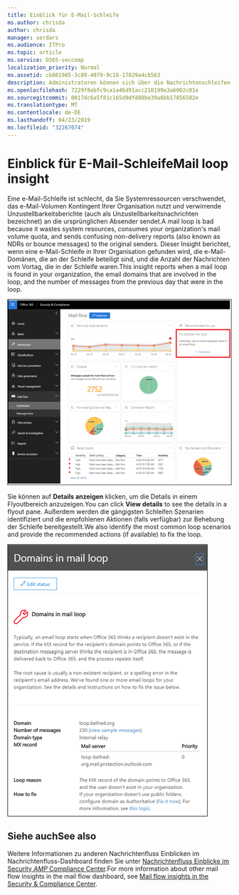 ```yaml
---
title: Einblick für E-Mail-Schleife
ms.author: chrisda
author: chrisda
manager: serdars
ms.audience: ITPro
ms.topic: article
ms.service: O365-seccomp
localization_priority: Normal
ms.assetid: cb801985-3c89-4979-9c18-17829a4cb563
description: Administratoren können sich über die Nachrichtenschleifen Einblicke im Nachrichtenfluss-Dashboard im Security & Compliance Center informieren.
ms.openlocfilehash: 7229f8ebfc9ca1a46d91acc210199a3a6002c01e
ms.sourcegitcommit: 0017dc6a5f81c165d9dfd88be39a6bb17856582e
ms.translationtype: MT
ms.contentlocale: de-DE
ms.lasthandoff: 04/23/2019
ms.locfileid: "32267074"
---
```

# <a name="mail-loop-insight"></a><span data-ttu-id="9d13c-103">Einblick für E-Mail-Schleife</span><span class="sxs-lookup"><span data-stu-id="9d13c-103">Mail loop insight</span></span>

<span data-ttu-id="9d13c-104">Eine e-Mail-Schleife ist schlecht, da Sie Systemressourcen verschwendet, das e-Mail-Volumen Kontingent Ihrer Organisation nutzt und verwirrende Unzustellbarkeitsberichte (auch als Unzustellbarkeitsnachrichten bezeichnet) an die ursprünglichen Absender sendet.</span><span class="sxs-lookup"><span data-stu-id="9d13c-104">A mail loop is bad because it wastes system resources, consumes your organization's mail volume quota, and sends confusing non-delivery reports (also known as NDRs or bounce messages) to the original senders.</span></span> <span data-ttu-id="9d13c-105">Dieser Insight berichtet, wenn eine e-Mail-Schleife in Ihrer Organisation gefunden wird, die e-Mail-Domänen, die an der Schleife beteiligt sind, und die Anzahl der Nachrichten vom Vortag, die in der Schleife waren.</span><span class="sxs-lookup"><span data-stu-id="9d13c-105">This insight reports when a mail loop is found in your organization, the email domains that are involved in the loop, and the number of messages from the previous day that were in the loop.</span></span>

![Einblicke in die e-Mail-Schleife im Nachrichtenübermittlungs-Dashboard im Security & Compliance Center](media/c3f707cb-4c89-4e88-989c-81ce1d1d6b99.png)

<span data-ttu-id="9d13c-107">Sie können auf **Details anzeigen** klicken, um die Details in einem Flyoutbereich anzuzeigen.</span><span class="sxs-lookup"><span data-stu-id="9d13c-107">You can click **View details** to see the details in a flyout pane.</span></span> <span data-ttu-id="9d13c-108">Außerdem werden die gängigsten Schleifen Szenarien identifiziert und die empfohlenen Aktionen (falls verfügbar) zur Behebung der Schleife bereitgestellt.</span><span class="sxs-lookup"><span data-stu-id="9d13c-108">We also identify the most common loop scenarios and provide the recommended actions (if available) to fix the loop.</span></span>

![Flyout-Bereich nach dem Klicken auf Details anzeigen in einer mal-Loop-Einsicht im Nachrichtenübermittlungs-Dashboard](media/f7e21300-c62f-41ec-853f-4a2775cd8aa7.png)

## <a name="see-also"></a><span data-ttu-id="9d13c-110">Siehe auch</span><span class="sxs-lookup"><span data-stu-id="9d13c-110">See also</span></span>

<span data-ttu-id="9d13c-111">Weitere Informationen zu anderen Nachrichtenfluss Einblicken im Nachrichtenfluss-Dashboard finden Sie unter [Nachrichtenfluss Einblicke im Security _AMP_ Compliance Center](mail-flow-insights.md).</span><span class="sxs-lookup"><span data-stu-id="9d13c-111">For more information about other mail flow insights in the mail flow dashboard, see [Mail flow insights in the Security & Compliance Center](mail-flow-insights.md).</span></span>
